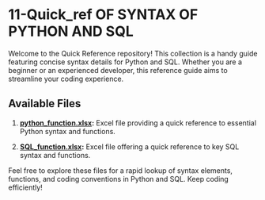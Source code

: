 # 11-Quick_ref OF SYNTAX OF PYTHON AND SQL

Welcome to the Quick Reference repository! This collection is a handy guide featuring concise syntax details for Python and SQL. Whether you are a beginner or an experienced developer, this reference guide aims to streamline your coding experience.

## Available Files

1. **[python_function.xlsx](./python_function.xlsx):**
   Excel file providing a quick reference to essential Python syntax and functions.

2. **[SQL_function.xlsx](./SQL_function.xlsx):**
   Excel file offering a quick reference to key SQL syntax and functions.

Feel free to explore these files for a rapid lookup of syntax elements, functions, and coding conventions in Python and SQL. Keep coding efficiently!

